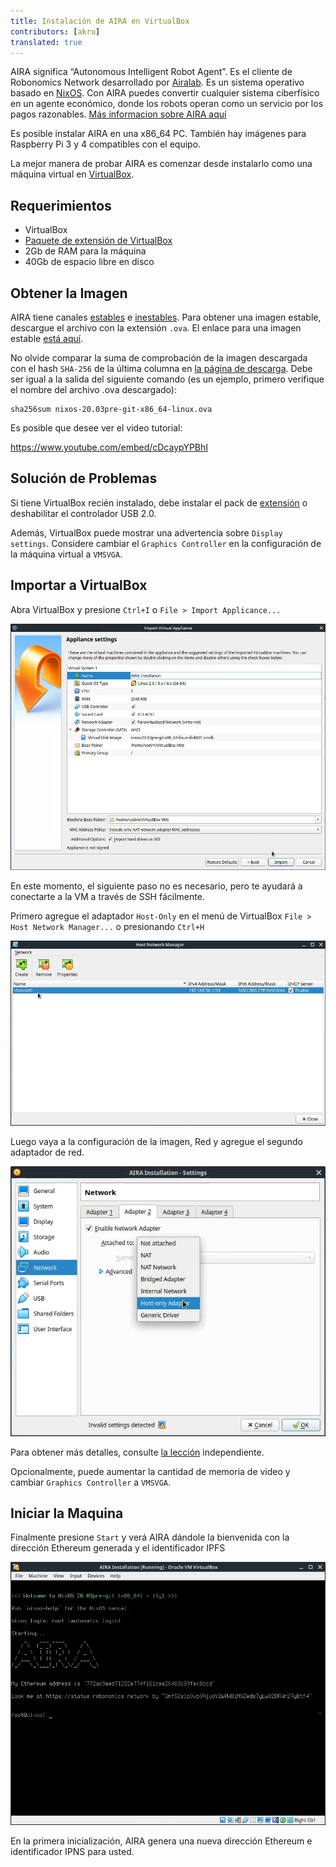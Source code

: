 ```yaml
---
title: Instalación de AIRA en VirtualBox
contributors: [akru]
translated: true
---
```


AIRA significa “Autonomous Intelligent Robot Agent”. Es el cliente de Robonomics Network desarrollado por [Airalab](https://aira.life). Es un sistema operativo basado en [NixOS](https://nixos.org/). Con AIRA puedes convertir cualquier sistema ciberfísico en un agente económico, donde los robots operan como un servicio por los pagos razonables. [Más informacion sobre AIRA aquí]((/docs/aira-overview))

Es posible instalar AIRA en una x86_64 PC. También hay imágenes para Raspberry Pi 3 y 4 compatibles con el equipo.

La mejor manera de probar AIRA es comenzar desde instalarlo como una máquina virtual en [VirtualBox](https://www.virtualbox.org/).

## Requerimientos

* VirtualBox
* [Paquete de extensión de VirtualBox](https://www.virtualbox.org/wiki/Downloads#VirtualBox6.1.2OracleVMVirtualBoxExtensionPack)
* 2Gb de RAM para la máquina
* 40Gb de espacio libre en disco

## Obtener la Imagen

AIRA tiene canales [estables](https://aira.life/channels/aira-stable/) e [inestables](https://aira.life/channels/aira-unstable/). Para obtener una imagen estable, descargue el archivo con la extensión `.ova`. El enlace para una imagen estable [está aquí](https://releases.aira.life/channels/aira/stable/862-aira-stable/nixos-20.03pre-git-x86_64-linux.ova).

No olvide comparar la suma de comprobación de la imagen descargada con el hash `SHA-256` de la última columna en [la página de descarga](https://aira.life/channels/aira-stable/). Debe ser igual a la salida del siguiente comando (es un ejemplo, primero verifique el nombre del archivo .ova descargado):

```
sha256sum nixos-20.03pre-git-x86_64-linux.ova
```

Es posible que desee ver el video tutorial:

https://www.youtube.com/embed/cDcaypYPBhI

## Solución de Problemas

Si tiene VirtualBox recién instalado, debe instalar el pack de [extensión](https://www.virtualbox.org/wiki/Downloads) o deshabilitar el controlador USB 2.0.

Además, VirtualBox puede mostrar una advertencia sobre `Display settings`. Considere cambiar el `Graphics Controller` en la configuración de la máquina virtual a `VMSVGA`.

## Importar a VirtualBox

Abra VirtualBox y presione `Ctrl+I` o `File > Import Applicance...`

![Imagen VB de importación AIRA](../images/aira-installation/aira_import_vb_image.jpg "Imagen VB de importación AIRA")

En este momento, el siguiente paso no es necesario, pero te ayudará a conectarte a la VM a través de SSH fácilmente.

Primero agregue el adaptador `Host-Only` en el menú de VirtualBox `File > Host Network Manager...` o presionando `Ctrl+H`

![Host Only](../images/aira-installation/host_only_adapter.jpg "Host Only")

Luego vaya a la configuración de la imagen, Red y agregue el segundo adaptador de red.

![Segundo adaptador](../images/aira-installation/add_second_adapter.jpg "Segundo adaptador")

Para obtener más detalles, consulte [la lección](/docs/aira-connecting-via-ssh/) independiente.

Opcionalmente, puede aumentar la cantidad de memoria de video y cambiar `Graphics Controller` a `VMSVGA`.

## Iniciar la Maquina

Finalmente presione `Start` y verá AIRA dándole la bienvenida con la dirección Ethereum generada y el identificador IPFS

![Imagen AIRA lista, pantalla de bienvenida](../images/aira-installation/aira_image_ready.jpg "Imagen AIRA lista, pantalla de bienvenida")

En la primera inicialización, AIRA genera una nueva dirección Ethereum e identificador IPNS para usted.

